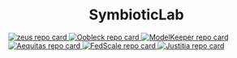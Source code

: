 <div align="center"><h1>SymbioticLab</h1></div>

<!--
Where are these images coming from? See https://github.com/anuraghazra/github-readme-stats
Adding new repos: python gen_repo_card_html.py SymbioticLab Justitia >> README.md
-->

<a href="https://github.com/ml-energy/zeus">
  <picture>
    <source media="(prefers-color-scheme: dark)" srcset="https://github-readme-stats.vercel.app/api/pin/?username=ml-energy&repo=zeus&theme=github_dark&hide_border=true&description_lines_count=2&show_owner=false">
    <source media="(prefers-color-scheme: light)" srcset="https://github-readme-stats.vercel.app/api/pin/?username=ml-energy&repo=zeus&theme=default_repocard&hide_border=true&description_lines_count=2&show_owner=false">
    <img src="https://github-readme-stats.vercel.app/api/pin/?username=ml-energy&repo=zeus&theme=default_repocard&hide_border=true&description_lines_count=2&show_owner=false" alt="zeus repo card">
  </picture>
</a>
<a href="https://github.com/SymbioticLab/Oobleck">
  <picture>
    <source media="(prefers-color-scheme: dark)" srcset="https://github-readme-stats.vercel.app/api/pin/?username=SymbioticLab&repo=Oobleck&theme=github_dark&hide_border=true&description_lines_count=2&show_owner=false">
    <source media="(prefers-color-scheme: light)" srcset="https://github-readme-stats.vercel.app/api/pin/?username=SymbioticLab&repo=Oobleck&theme=default_repocard&hide_border=true&description_lines_count=2&show_owner=false">
    <img src="https://github-readme-stats.vercel.app/api/pin/?username=SymbioticLab&repo=Oobleck&theme=default_repocard&hide_border=true&description_lines_count=2&show_owner=false" alt="Oobleck repo card">
  </picture>
</a>
<a href="https://github.com/SymbioticLab/ModelKeeper">
  <picture>
    <source media="(prefers-color-scheme: dark)" srcset="https://github-readme-stats.vercel.app/api/pin/?username=SymbioticLab&repo=ModelKeeper&theme=github_dark&hide_border=true&description_lines_count=2&show_owner=false">
    <source media="(prefers-color-scheme: light)" srcset="https://github-readme-stats.vercel.app/api/pin/?username=SymbioticLab&repo=ModelKeeper&theme=default_repocard&hide_border=true&description_lines_count=2&show_owner=false">
    <img src="https://github-readme-stats.vercel.app/api/pin/?username=SymbioticLab&repo=ModelKeeper&theme=default_repocard&hide_border=true&description_lines_count=2&show_owner=false" alt="ModelKeeper repo card">
  </picture>
</a>
<a href="https://github.com/SymbioticLab/Aequitas">
  <picture>
    <source media="(prefers-color-scheme: dark)" srcset="https://github-readme-stats.vercel.app/api/pin/?username=SymbioticLab&repo=Aequitas&theme=github_dark&hide_border=true&description_lines_count=2&show_owner=false">
    <source media="(prefers-color-scheme: light)" srcset="https://github-readme-stats.vercel.app/api/pin/?username=SymbioticLab&repo=Aequitas&theme=default_repocard&hide_border=true&description_lines_count=2&show_owner=false">
    <img src="https://github-readme-stats.vercel.app/api/pin/?username=SymbioticLab&repo=Aequitas&theme=default_repocard&hide_border=true&description_lines_count=2&show_owner=false" alt="Aequitas repo card">
  </picture>
</a>
<a href="https://github.com/SymbioticLab/FedScale">
  <picture>
    <source media="(prefers-color-scheme: dark)" srcset="https://github-readme-stats.vercel.app/api/pin/?username=SymbioticLab&repo=FedScale&theme=github_dark&hide_border=true&description_lines_count=2&show_owner=false">
    <source media="(prefers-color-scheme: light)" srcset="https://github-readme-stats.vercel.app/api/pin/?username=SymbioticLab&repo=FedScale&theme=default_repocard&hide_border=true&description_lines_count=2&show_owner=false">
    <img src="https://github-readme-stats.vercel.app/api/pin/?username=SymbioticLab&repo=FedScale&theme=default_repocard&hide_border=true&description_lines_count=2&show_owner=false" alt="FedScale repo card">
  </picture>
</a>
<a href="https://github.com/SymbioticLab/Justitia">
  <picture>
    <source media="(prefers-color-scheme: dark)" srcset="https://github-readme-stats.vercel.app/api/pin/?username=SymbioticLab&repo=Justitia&theme=github_dark&hide_border=true&description_lines_count=2&show_owner=false">
    <source media="(prefers-color-scheme: light)" srcset="https://github-readme-stats.vercel.app/api/pin/?username=SymbioticLab&repo=Justitia&theme=default_repocard&hide_border=true&description_lines_count=2&show_owner=false">
    <img src="https://github-readme-stats.vercel.app/api/pin/?username=SymbioticLab&repo=Justitia&theme=default_repocard&hide_border=true&description_lines_count=2&show_owner=false" alt="Justitia repo card">
  </picture>
</a>
